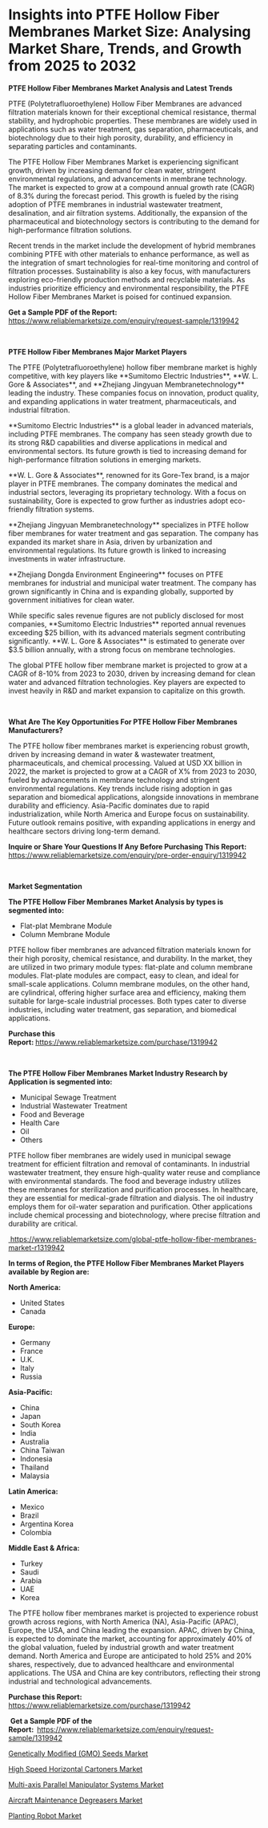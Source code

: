 <p><h1>Insights into PTFE Hollow Fiber Membranes Market Size: Analysing Market Share, Trends, and Growth from 2025 to 2032</h1></p><p><strong>PTFE Hollow Fiber Membranes Market Analysis and Latest Trends</strong></p>
<p><p>PTFE (Polytetrafluoroethylene) Hollow Fiber Membranes are advanced filtration materials known for their exceptional chemical resistance, thermal stability, and hydrophobic properties. These membranes are widely used in applications such as water treatment, gas separation, pharmaceuticals, and biotechnology due to their high porosity, durability, and efficiency in separating particles and contaminants.</p><p>The PTFE Hollow Fiber Membranes Market is experiencing significant growth, driven by increasing demand for clean water, stringent environmental regulations, and advancements in membrane technology. The market is expected to grow at a compound annual growth rate (CAGR) of 8.3% during the forecast period. This growth is fueled by the rising adoption of PTFE membranes in industrial wastewater treatment, desalination, and air filtration systems. Additionally, the expansion of the pharmaceutical and biotechnology sectors is contributing to the demand for high-performance filtration solutions.</p><p>Recent trends in the market include the development of hybrid membranes combining PTFE with other materials to enhance performance, as well as the integration of smart technologies for real-time monitoring and control of filtration processes. Sustainability is also a key focus, with manufacturers exploring eco-friendly production methods and recyclable materials. As industries prioritize efficiency and environmental responsibility, the PTFE Hollow Fiber Membranes Market is poised for continued expansion.</p></p>
<p><strong>Get a Sample PDF of the Report:&nbsp;</strong> <a href="https://www.reliablemarketsize.com/enquiry/request-sample/1319942?utm_campaign=1898&utm_medium=2&utm_source=Github&utm_content=ia&utm_term=20012025&utm_id=ptfe-hollow-fiber-membranes">https://www.reliablemarketsize.com/enquiry/request-sample/1319942</a></p>
<p>&nbsp;</p>
<p><strong>PTFE Hollow Fiber Membranes Major Market Players</strong></p>
<p><p>The PTFE (Polytetrafluoroethylene) hollow fiber membrane market is highly competitive, with key players like **Sumitomo Electric Industries**, **W. L. Gore & Associates**, and **Zhejiang Jingyuan Membranetechnology** leading the industry. These companies focus on innovation, product quality, and expanding applications in water treatment, pharmaceuticals, and industrial filtration.</p><p>**Sumitomo Electric Industries** is a global leader in advanced materials, including PTFE membranes. The company has seen steady growth due to its strong R&D capabilities and diverse applications in medical and environmental sectors. Its future growth is tied to increasing demand for high-performance filtration solutions in emerging markets.</p><p>**W. L. Gore & Associates**, renowned for its Gore-Tex brand, is a major player in PTFE membranes. The company dominates the medical and industrial sectors, leveraging its proprietary technology. With a focus on sustainability, Gore is expected to grow further as industries adopt eco-friendly filtration systems.</p><p>**Zhejiang Jingyuan Membranetechnology** specializes in PTFE hollow fiber membranes for water treatment and gas separation. The company has expanded its market share in Asia, driven by urbanization and environmental regulations. Its future growth is linked to increasing investments in water infrastructure.</p><p>**Zhejiang Dongda Environment Engineering** focuses on PTFE membranes for industrial and municipal water treatment. The company has grown significantly in China and is expanding globally, supported by government initiatives for clean water.</p><p>While specific sales revenue figures are not publicly disclosed for most companies, **Sumitomo Electric Industries** reported annual revenues exceeding $25 billion, with its advanced materials segment contributing significantly. **W. L. Gore & Associates** is estimated to generate over $3.5 billion annually, with a strong focus on membrane technologies.</p><p>The global PTFE hollow fiber membrane market is projected to grow at a CAGR of 8-10% from 2023 to 2030, driven by increasing demand for clean water and advanced filtration technologies. Key players are expected to invest heavily in R&D and market expansion to capitalize on this growth.</p></p>
<p>&nbsp;</p>
<p><strong>What Are The Key Opportunities For PTFE Hollow Fiber Membranes Manufacturers?</strong></p>
<p><p>The PTFE hollow fiber membranes market is experiencing robust growth, driven by increasing demand in water & wastewater treatment, pharmaceuticals, and chemical processing. Valued at USD XX billion in 2022, the market is projected to grow at a CAGR of X% from 2023 to 2030, fueled by advancements in membrane technology and stringent environmental regulations. Key trends include rising adoption in gas separation and biomedical applications, alongside innovations in membrane durability and efficiency. Asia-Pacific dominates due to rapid industrialization, while North America and Europe focus on sustainability. Future outlook remains positive, with expanding applications in energy and healthcare sectors driving long-term demand.</p></p>
<p><strong>Inquire or Share Your Questions If Any Before Purchasing This Report:</strong> <a href="https://www.reliablemarketsize.com/enquiry/pre-order-enquiry/1319942?utm_campaign=1898&utm_medium=2&utm_source=Github&utm_content=ia&utm_term=20012025&utm_id=ptfe-hollow-fiber-membranes">https://www.reliablemarketsize.com/enquiry/pre-order-enquiry/1319942</a></p>
<p>&nbsp;</p>
<p><strong>Market Segmentation</strong></p>
<p><strong>The PTFE Hollow Fiber Membranes Market Analysis by types is segmented into:</strong></p>
<p><ul><li>Flat-plat Membrane Module</li><li>Column Membrane Module</li></ul></p>
<p><p>PTFE hollow fiber membranes are advanced filtration materials known for their high porosity, chemical resistance, and durability. In the market, they are utilized in two primary module types: flat-plate and column membrane modules. Flat-plate modules are compact, easy to clean, and ideal for small-scale applications. Column membrane modules, on the other hand, are cylindrical, offering higher surface area and efficiency, making them suitable for large-scale industrial processes. Both types cater to diverse industries, including water treatment, gas separation, and biomedical applications.</p></p>
<p><strong>Purchase this Report:&nbsp;</strong><a href="https://www.reliablemarketsize.com/purchase/1319942?utm_campaign=1898&utm_medium=2&utm_source=Github&utm_content=ia&utm_term=20012025&utm_id=ptfe-hollow-fiber-membranes">https://www.reliablemarketsize.com/purchase/1319942</a></p>
<p>&nbsp;</p>
<p><strong>The PTFE Hollow Fiber Membranes Market Industry Research by Application is segmented into:</strong></p>
<p><ul><li>Municipal Sewage Treatment</li><li>Industrial Wastewater Treatment</li><li>Food and Beverage</li><li>Health Care</li><li>Oil</li><li>Others</li></ul></p>
<p><p>PTFE hollow fiber membranes are widely used in municipal sewage treatment for efficient filtration and removal of contaminants. In industrial wastewater treatment, they ensure high-quality water reuse and compliance with environmental standards. The food and beverage industry utilizes these membranes for sterilization and purification processes. In healthcare, they are essential for medical-grade filtration and dialysis. The oil industry employs them for oil-water separation and purification. Other applications include chemical processing and biotechnology, where precise filtration and durability are critical.</p></p>
<p><a href="https://www.reliablemarketsize.com/global-ptfe-hollow-fiber-membranes-market-r1319942?utm_campaign=1898&utm_medium=2&utm_source=Github&utm_content=ia&utm_term=20012025&utm_id=ptfe-hollow-fiber-membranes">&nbsp;https://www.reliablemarketsize.com/global-ptfe-hollow-fiber-membranes-market-r1319942</a></p>
<p><strong>In terms of Region, the PTFE Hollow Fiber Membranes Market Players available by Region are:</strong></p>
<p>
    <p> <strong> North America: </strong>
        <ul>
            <li>United States</li>
            <li>Canada</li>
        </ul>
        </p> 
    <p> <strong> Europe: </strong>
        <ul>
            <li>Germany</li>
            <li>France</li>
            <li>U.K.</li>
            <li>Italy</li>
            <li>Russia</li>
        </ul>
        </p> 
    <p> <strong> Asia-Pacific: </strong>
        <ul>
            <li>China</li>
            <li>Japan</li>
            <li>South Korea</li>
            <li>India</li>
            <li>Australia</li>
            <li>China Taiwan</li>
            <li>Indonesia</li>
            <li>Thailand</li>
            <li>Malaysia</li>
        </ul>
        </p> 
    <p> <strong> Latin America: </strong>
        <ul>
            <li>Mexico</li>
            <li>Brazil</li>
            <li>Argentina Korea</li>
            <li>Colombia</li>
        </ul>
        </p> 
    <p> <strong> Middle East & Africa: </strong>
        <ul>
            <li>Turkey</li>
            <li>Saudi</li>
            <li>Arabia</li>
            <li>UAE</li>
            <li>Korea</li>
        </ul>
    </p>
    </p>
<p><p>The PTFE hollow fiber membranes market is projected to experience robust growth across regions, with North America (NA), Asia-Pacific (APAC), Europe, the USA, and China leading the expansion. APAC, driven by China, is expected to dominate the market, accounting for approximately 40% of the global valuation, fueled by industrial growth and water treatment demand. North America and Europe are anticipated to hold 25% and 20% shares, respectively, due to advanced healthcare and environmental applications. The USA and China are key contributors, reflecting their strong industrial and technological advancements.</p></p>
<p><strong>Purchase this Report: </strong><a href="https://www.reliablemarketsize.com/purchase/1319942?utm_campaign=1898&utm_medium=2&utm_source=Github&utm_content=ia&utm_term=20012025&utm_id=ptfe-hollow-fiber-membranes">https://www.reliablemarketsize.com/purchase/1319942</a></p>
<p>&nbsp;<strong>Get a Sample PDF of the Report:&nbsp;&nbsp;</strong><a href="https://www.reliablemarketsize.com/enquiry/request-sample/1319942?utm_campaign=1898&utm_medium=2&utm_source=Github&utm_content=ia&utm_term=20012025&utm_id=ptfe-hollow-fiber-membranes">https://www.reliablemarketsize.com/enquiry/request-sample/1319942</a></p>
<p><strong></strong></p>
<p><p><a href="https://www.linkedin.com/pulse/genetically-modified-gmo-seeds-market-size-share-analysis-for2025-xda1e?utm_campaign=1898&utm_medium=2&utm_source=Github&utm_content=ia&utm_term=20012025&utm_id=ptfe-hollow-fiber-membranes">Genetically Modified (GMO) Seeds Market</a></p><p><a href="https://www.linkedin.com/pulse/high-speed-horizontal-cartoners-market-competitive-landscape-abave?utm_campaign=1898&utm_medium=2&utm_source=Github&utm_content=ia&utm_term=20012025&utm_id=ptfe-hollow-fiber-membranes">High Speed Horizontal Cartoners Market</a></p><p><a href="https://www.linkedin.com/pulse/multi-axis-parallel-manipulator-systems-market-insights-cover-rh8we?utm_campaign=1898&utm_medium=2&utm_source=Github&utm_content=ia&utm_term=20012025&utm_id=ptfe-hollow-fiber-membranes">Multi-axis Parallel Manipulator Systems Market</a></p><p><a href="https://www.linkedin.com/pulse/stakeholders-can-gain-insights-aircraft-maintenance-degreasers-grunc?utm_campaign=1898&utm_medium=2&utm_source=Github&utm_content=ia&utm_term=20012025&utm_id=ptfe-hollow-fiber-membranes">Aircraft Maintenance Degreasers Market</a></p><p><a href="https://www.linkedin.com/pulse/exploring-growth-potential-planting-robot-market-size-n66oc?utm_campaign=1898&utm_medium=2&utm_source=Github&utm_content=ia&utm_term=20012025&utm_id=ptfe-hollow-fiber-membranes">Planting Robot Market</a></p></p>